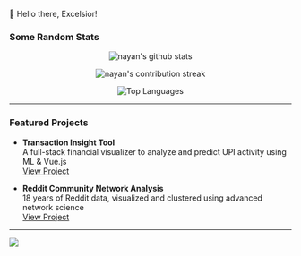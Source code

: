 👋 Hello there, Excelsior!
<!---
RVNayan/RVNayan is a ✨ special ✨ repository because its `README.md` (this file) appears on your GitHub profile.
You can click the Preview link to take a look at your changes.
--->

### Some Random Stats

<p align="center">
  <img src="https://github-readme-stats.vercel.app/api?username=RVNayan&show_icons=true&theme=tokyonight&hide_border=true" alt="nayan's github stats"/>
</p>

<p align="center">
  <img src="https://github-readme-streak-stats.herokuapp.com/?user=RVNayan&theme=tokyonight&hide_border=true" alt="nayan's contribution streak"/>
</p>

<p align="center">
  <img src="https://github-readme-stats.vercel.app/api/top-langs/?username=RVNayan&layout=compact&theme=tokyonight&hide_border=true" alt="Top Languages"/>
</p>

---

### Featured Projects

- **Transaction Insight Tool**  
  A full-stack financial visualizer to analyze and predict UPI activity using ML & Vue.js  
  [View Project](https://github.com/nayanxyz/transaction-insight)

- **Reddit Community Network Analysis**  
  18 years of Reddit data, visualized and clustered using advanced network science  
  [View Project](https://github.com/nayanxyz/reddit-network-cluster)

---


<p>
  <a href="https://www.linkedin.com/in/ramachandra-venkat-nayan-6078a82b7/"><img src="https://img.shields.io/badge/LinkedIn-blue?style=for-the-badge&logo=linkedin&logoColor=white"/></a>
</p>

